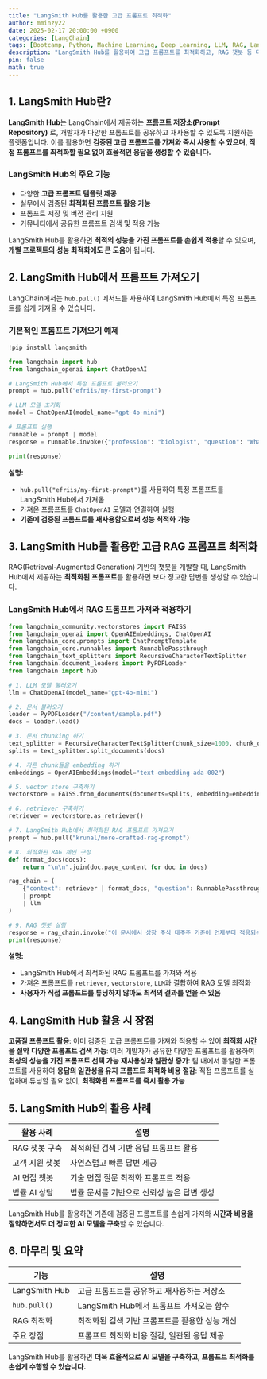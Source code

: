 ```yaml
---
title: "LangSmith Hub를 활용한 고급 프롬프트 최적화"
author: mminzy22
date: 2025-02-17 20:00:00 +0900
categories: [LangChain]
tags: [Bootcamp, Python, Machine Learning, Deep Learning, LLM, RAG, LangChain, AI, TIL]
description: "LangSmith Hub를 활용하여 고급 프롬프트를 최적화하고, RAG 챗봇 등 다양한 AI 모델에 적용하는 방법을 소개합니다."
pin: false
math: true
---
```



## **1. LangSmith Hub란?**

**LangSmith Hub**는 LangChain에서 제공하는 **프롬프트 저장소(Prompt Repository)** 로, 개발자가 다양한 프롬프트를 공유하고 재사용할 수 있도록 지원하는 플랫폼입니다. 이를 활용하면 **검증된 고급 프롬프트를 가져와 즉시 사용할 수 있으며, 직접 프롬프트를 최적화할 필요 없이 효율적인 응답을 생성할 수 있습니다.**

### **LangSmith Hub의 주요 기능**
- 다양한 **고급 프롬프트 템플릿 제공**
- 실무에서 검증된 **최적화된 프롬프트 활용 가능**
- 프롬프트 저장 및 버전 관리 지원
- 커뮤니티에서 공유한 프롬프트 검색 및 적용 가능

LangSmith Hub를 활용하면 **최적의 성능을 가진 프롬프트를 손쉽게 적용**할 수 있으며, **개별 프로젝트의 성능 최적화에도 큰 도움**이 됩니다.


## **2. LangSmith Hub에서 프롬프트 가져오기**

LangChain에서는 `hub.pull()` 메서드를 사용하여 LangSmith Hub에서 특정 프롬프트를 쉽게 가져올 수 있습니다.

### **기본적인 프롬프트 가져오기 예제**

```python
!pip install langsmith

from langchain import hub
from langchain_openai import ChatOpenAI

# LangSmith Hub에서 특정 프롬프트 불러오기
prompt = hub.pull("efriis/my-first-prompt")

# LLM 모델 초기화
model = ChatOpenAI(model_name="gpt-4o-mini")

# 프롬프트 실행
runnable = prompt | model
response = runnable.invoke({"profession": "biologist", "question": "What is special about parrots?"})

print(response)
```

**설명:**
- `hub.pull("efriis/my-first-prompt")`를 사용하여 특정 프롬프트를 LangSmith Hub에서 가져옴
- 가져온 프롬프트를 `ChatOpenAI` 모델과 연결하여 실행
- **기존에 검증된 프롬프트를 재사용함으로써 성능 최적화 가능**


## **3. LangSmith Hub를 활용한 고급 RAG 프롬프트 최적화**

RAG(Retrieval-Augmented Generation) 기반의 챗봇을 개발할 때, LangSmith Hub에서 제공하는 **최적화된 프롬프트**를 활용하면 보다 정교한 답변을 생성할 수 있습니다.

### **LangSmith Hub에서 RAG 프롬프트 가져와 적용하기**

```python
from langchain_community.vectorstores import FAISS
from langchain_openai import OpenAIEmbeddings, ChatOpenAI
from langchain_core.prompts import ChatPromptTemplate
from langchain_core.runnables import RunnablePassthrough
from langchain_text_splitters import RecursiveCharacterTextSplitter
from langchain.document_loaders import PyPDFLoader
from langchain import hub

# 1. LLM 모델 불러오기
llm = ChatOpenAI(model_name="gpt-4o-mini")

# 2. 문서 불러오기
loader = PyPDFLoader("/content/sample.pdf")
docs = loader.load()

# 3. 문서 chunking 하기
text_splitter = RecursiveCharacterTextSplitter(chunk_size=1000, chunk_overlap=200)
splits = text_splitter.split_documents(docs)

# 4. 자른 chunk들을 embedding 하기
embeddings = OpenAIEmbeddings(model="text-embedding-ada-002")

# 5. vector store 구축하기
vectorstore = FAISS.from_documents(documents=splits, embedding=embeddings)

# 6. retriever 구축하기
retriever = vectorstore.as_retriever()

# 7. LangSmith Hub에서 최적화된 RAG 프롬프트 가져오기
prompt = hub.pull("krunal/more-crafted-rag-prompt")

# 8. 최적화된 RAG 체인 구성
def format_docs(docs):
    return "\n\n".join(doc.page_content for doc in docs)

rag_chain = (
    {"context": retriever | format_docs, "question": RunnablePassthrough()}
    | prompt
    | llm
)

# 9. RAG 챗봇 실행
response = rag_chain.invoke("이 문서에서 상장 주식 대주주 기준이 언제부터 적용되는지 알려줘.")
print(response)
```

**설명:**
- LangSmith Hub에서 최적화된 RAG 프롬프트를 가져와 적용
- 가져온 프롬프트를 `retriever`, `vectorstore`, `LLM`과 결합하여 RAG 모델 최적화
- **사용자가 직접 프롬프트를 튜닝하지 않아도 최적의 결과를 얻을 수 있음**


## **4. LangSmith Hub 활용 시 장점**

**고품질 프롬프트 활용**: 이미 검증된 고급 프롬프트를 가져와 적용할 수 있어 **최적화 시간을 절약**
**다양한 프롬프트 검색 가능**: 여러 개발자가 공유한 다양한 프롬프트를 활용하여 **최상의 성능을 가진 프롬프트 선택 가능**
**재사용성과 일관성 증가**: 팀 내에서 동일한 프롬프트를 사용하여 **응답의 일관성을 유지**
**프롬프트 최적화 비용 절감**: 직접 프롬프트를 실험하며 튜닝할 필요 없이, **최적화된 프롬프트를 즉시 활용 가능**


## **5. LangSmith Hub의 활용 사례**

| 활용 사례 | 설명 |
|------------|----------------------------------|
| RAG 챗봇 구축 | 최적화된 검색 기반 응답 프롬프트 활용 |
| 고객 지원 챗봇 | 자연스럽고 빠른 답변 제공 |
| AI 면접 챗봇 | 기술 면접 질문 최적화 프롬프트 적용 |
| 법률 AI 상담 | 법률 문서를 기반으로 신뢰성 높은 답변 생성 |

LangSmith Hub를 활용하면 기존에 검증된 프롬프트를 손쉽게 가져와 **시간과 비용을 절약하면서도 더 정교한 AI 모델을 구축**할 수 있습니다.


## **6. 마무리 및 요약**

| 기능 | 설명 |
|------|--------------------------------|
| LangSmith Hub | 고급 프롬프트를 공유하고 재사용하는 저장소 |
| `hub.pull()` | LangSmith Hub에서 프롬프트 가져오는 함수 |
| RAG 최적화 | 최적화된 검색 기반 프롬프트를 활용한 성능 개선 |
| 주요 장점 | 프롬프트 최적화 비용 절감, 일관된 응답 제공 |

LangSmith Hub를 활용하면 **더욱 효율적으로 AI 모델을 구축하고, 프롬프트 최적화를 손쉽게 수행할 수 있습니다.**

